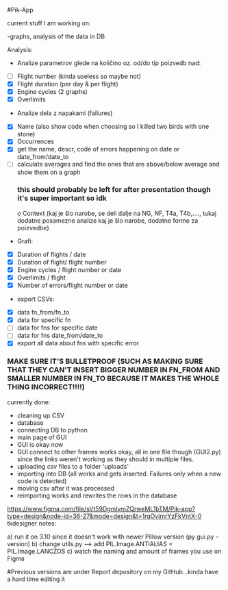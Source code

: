 #Pik-App

current stuff I am working on:

-graphs, analysis of the data in DB

Analysis: 
-	Analize parametrov glede na količino oz. od/do tip poizvedb nad:
- [ ] Flight number (kinda useless so maybe not)
- [x]	Flight duration (per day & per flight)
- [x]	Engine cycles (2 graphs)
- [x]	Overlimits
-	Analize dela z napakami (failures)
- [x]	Name (also show code when choosing so I killed two birds with one stone)
- [x]	Occurrences
- [x]	get the name, descr, code of errors happening on date or date_from/date_to
- [ ]	calculate averages and find the ones that are above/below average and show them on a graph <h3>this should probably be left for after presentation though it's super important so idk</h3>
o	Context (kaj je šlo narobe, se deli dalje na NG, NF, T4a, T4b,…., tukaj dodatne posamezne analize kaj je šlo narobe, dodatne forme za poizvedbe)
-	Grafi:
- [x]	Duration of flights / date
- [x]	Duration of flight/ flight number
- [x]	Engine cycles / flight number or date
- [x]	Overlimits / flight
- [x]	Number of errors/flight number or date
-	export CSVs:
- [x]	data fn_from/fn_to
- [x]	data for specific fn
- [ ]	data for fns for specific date
- [ ]	data for fns date_from/date_to
- [x]	export all data about fns with specific error

<h3>MAKE SURE IT'S BULLETPROOF (SUCH AS MAKING SURE THAT THEY CAN'T INSERT BIGGER NUMBER IN FN_FROM AND SMALLER NUMBER IN FN_TO BECAUSE IT MAKES THE WHOLE THING INCORRECT!!!!)</h3>

currently done:

- cleaning up CSV 
- database 
- connecting DB to python 
- main page of GUI 
- GUI is okay now 
- GUI connect to other frames works okay, all in one file though (GUI2.py) since the links weren't working as they should in multiple files. 
- uploading csv files to a folder 'uploads' 
- importing into DB (all works and gets inserted. Failures only when a new code is detected)
- moving csv after it was processed
- reimporting works and rewrites the rows in the database

https://www.figma.com/file/sVt59DgmlymZQrweML1bTM/Pik-app?type=design&node-id=36-27&mode=design&t=1rqOvimrYzFkVntX-0 tkdesigner notes:

a) run it on 3.10 since it doesn't work with newer Pillow version (py gui.py -version) 
b) change utils.py --> add PIL.Image.ANTIALIAS = PIL.Image.LANCZOS 
c) watch the naming and amount of frames you use on Figma


#Previous versions are under Report depository on my GitHub...kinda have a hard time editing it
